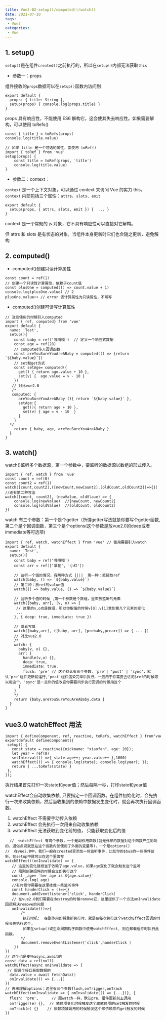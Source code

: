 ```yaml
---
title: Vue3-02-setup()/computed()/watch()
date: 2021-07-10
tags:
 - Vue3
categories: 
 - Vue
---
```


##  1. setup()

`setup()`是在组件`created()`之前执行的，所以在`setup()`内部无法获取`this`

-  参数一：props

组件接收的`props`数据可以在`setup()`函数内访问到

```
export default {
  props: { title: String },
  setup(props) { console.log(props.title) }
}
```

props 具有响应性，不能使用 ES6 解构它，这会使其失去响应性。如果需要解构，可以使用 toRefs()

```
const { title } = toRefs(props)
console.log(title.value)

// 如果 title 是一个可选的属性，需使用 toRef()
import { toRef } from 'vue'
setup(props) {
	const title = toRef(props, 'title')
	console.log(title.value)
}
```

-  参数二：context：

`context` 是一个上下文对象，可以通过 context 来访问 Vue 的实力 this。
`context` 内部包括三个属性：`attrs`、`slots`、`emit`

```
export default {
  setup(props, { attrs, slots, emit }) {  ... }
}
```
context 是一个常规的 js 对象，它不具有响应性可以直接对它解构。

但 attrs 和 slots 是有状态的对象，当组件本身更新时它们也会随之更新，避免解构

##  2. computed()

-   computed()创建只读计算属性

```
const count = ref(1)
// 创建一个只读性计算属性，依赖于count值
const plusOne = computed(() => count.value + 1)
console.log(plusOne.value) // 2
plusOne.value++ // error 该计算属性为只读属性，不可写
```

-   computed()创建可读写计算属性

```
// 注意使用的时候引入computed
import { ref, computed} from 'vue'
export default {
  name: 'Test',
  setup(){ 
    const baby = ref('嘎嘎嘎')  // 定义一个响应式数据
    const age = ref(28)
    // computed传入回调函数
    const areYouSureYouAreABaby = computed(() => {return `${baby.value}`})
    // set和get方式
    const setAge= computed({
      get() { return age.value + 10 },
      set(v) {  age.value = v - 10 }
    })
   // 对比vue2.0
   /*
   computed: {
      areYouSureYouAreABaby (){ return `${baby.value}` },
      setAge:{
        get(){ return age + 10 },
        set(v) { age = v - 10  }
      }
    }
  */
    return { baby, age, areYouSureYouAreABaby }
  }
}
```

## 3. watch()

watch()监听多个数据源，第一个参数中，要监听的数据源以数组的形式传入。

```
import { ref, watch } from 'vue' 
const count = ref(0) 
const count2 = ref(1) 
watch([count,count2],([newCount,newCount2],[oldCount,oldCount2])=>{})
//还有第二种写法
watch([count, count2], (newValue, oldVlaue) => {
    console.log(newValue)  //[newCount, newCount2]
    console.log(oldValue)  //[oldCount, oldCount2]
})
```

watch 有三个参数：第一个是个getter（所谓getter写法就是你要写个getter函数,
第二个是个回调函数，第三个是个options(这个参数是放vue2.0的deep或者immediate等可选项)

```
import { ref, watch, watchEffect } from 'vue' // 使用需要引入watch
export default {
  name: 'Test',
  setup(){
    const baby = ref('嘎嘎嘎')
    const arr = ref(['翠花', '小红'])

    // 监听一个值的情况，有两种方式 ||||  第一种：直接放ref
    watch(baby, () => `${baby.value}`)
    // 第二种：放ref的value值
    watch(() => baby.value, () => `${baby.value}`)
  
    // 监听多个值的时候 ,第一个参数是个数组，里面放监听的元素
    watch([baby, arr], (v, o) => { 
     // 这里的v,o也是数组，所以你取值的时候v[0],v[1]拿到第几个元素的变化
     ...
    }, { deep: true, immediate: true })
 
    // 或者写成
    watch([baby,arr], ([baby, arr], [prebaby,prearr]) => { ... })
    // 对比vue2.0
    /*
    watch: {
      baby(v, o) {},
      arr: {
        handle(v,o) {},
        deep: true,
        immediate: true,
        flush: 'pre' // 这个默认有三个参数，'pre'| 'post' | 'sync'，默认‘pre’组件更新前运行,'post'组件渲染完毕后执行，一般用于你需要去访问$ref的时候可以用这个，'sync'是一旦你的值改变你需要同步执行回调的时候用这个
      }
    }
    */
    return {baby,areYouSureYouAreABaby,data }
  }
}
```

## vue3.0 watchEffect 用法

```
import { defineComponent, ref, reactive, toRefs, watchEffect } from"vue";  
exportdefault defineComponent({  
 setup() {  
   const state = reactive({nickname: "xiaofan", age: 20});  
   let year = ref(0)  
   setInterval(() =>{ state.age++; year.value++ },1000)  
   watchEffect(() => { console.log(state); console.log(year); });  
   return { ...toRefs(state) }
 },  
});
```
执行结果首先打印一次state和year值；然后每隔一秒，打印state和year值

watchEffect会自动收集依赖, 只要指定一个回调函数。在组件初始化时，会先执行一次来收集依赖，然后当收集到的依赖中数据发生变化时，就会再次执行回调函数。


1.  watchEffect 不需要手动传入依赖
2.  watchEffect 会先执行一次用来自动收集依赖
3.  watchEffect 无法获取到变化前的值， 只能获取变化后的值


```
  //  watchEffect 有两个参数，一个是副作用函数(就是外部的数据对这个函数产生影响的，通俗点说就是在这个函数内部使用了外面的变量等)，一个是options()
//  在vue2.0中，我们一般在created里添加一些监听事件，比如你的$bus的一些事件监听，在setup中就可以在这个里面写
watchEffect((onInvalidate) => {
   // 这里的变化就相当于依赖了age.value，如果age变化了就会触发这个监听
   // 刚刚创建组件的时候会立即执行这个 
   const _age= `her age is ${age.value}`
   console.log(_age)
   //有时候你需要在这里挂载一些监听事件
   const handerClick = ()=>{}
   document.addEventlistener('click', handerClick)
   // 在vue2.0我们需要在destroy的时候remove它，这里提供了一个方法onInvalidate回调解决remove的问题
   onInvalidate(()=>{
       /*
        执行时机:  在副作用即将重新执行时，就是在每次执行这个watchEffect回调的时候会先执行这个,
        如果在setup()或生命周期钩子函数中使用watchEffect, 则在卸载组件时执行此函数。
       */
       document.removeEventListener('click',handerClick )
    })  
})
// 这个也是支持async,await的
const data = ref(null)
watchEffect(async onInvalidate => {
 // 假设个接口获取数据的
  data.value = await fetchData()
  onInvalidate(() => {...})
})
// 再来理解options：这里有三个参数flush,onTrigger,onTrack
watchEffect(onInvalidate => { onInvalidate(() => {...})}, {
  flush: 'pre',      // 跟watch一样，默认pre，组件更新前去调用
  onTrigger(e) {},  // 依赖项变化时候触发这个即依赖项的set触发的时候
  onTrack(e) {}    // 依赖项被调用的时候触发这个即依赖项的get触发的时候
})
```






